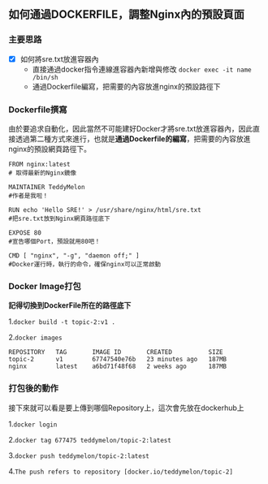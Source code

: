 ## 如何通過DOCKERFILE，調整Nginx內的預設頁面
### 主要思路
- [x] 如何將sre.txt放進容器內
    -  直接通過docker指令連線進容器內新增與修改 ``` docker exec -it name /bin/sh ```
    -  通過Dockerfile編寫，把需要的內容放進nginx的預設路徑下

### Dockerfile撰寫
由於要追求自動化，因此當然不可能建好Docker才將sre.txt放進容器內，因此直接透過第二種方式來進行，也就是**通過Dockerfile的編寫**，把需要的內容放進nginx的預設網頁路徑下。

```
FROM nginx:latest
# 取得最新的Nginx鏡像

MAINTAINER TeddyMelon
#作者是我啦！

RUN echo 'Hello SRE!' > /usr/share/nginx/html/sre.txt
#把sre.txt放到Nginx網頁路徑底下

EXPOSE 80
#宣告哪個Port，預設就用80吧！

CMD [ "nginx", "-g", "daemon off;" ]
#Docker運行時，執行的命令，確保nginx可以正常啟動
```


### Docker Image打包
**記得切換到DockerFile所在的路徑底下**

1.``` docker build -t topic-2:v1 . ```

2.``` docker images ```


```
REPOSITORY   TAG       IMAGE ID       CREATED          SIZE
topic-2      v1        67747540e76b   23 minutes ago   187MB
nginx        latest    a6bd71f48f68   2 weeks ago      187MB 
```

### 打包後的動作
接下來就可以看是要上傳到哪個Repository上，這次會先放在dockerhub上


1.``` docker login ```

2.``` docker tag 677475 teddymelon/topic-2:latest ```

3.``` docker push teddymelon/topic-2:latest ```

4.``` The push refers to repository [docker.io/teddymelon/topic-2] ```
